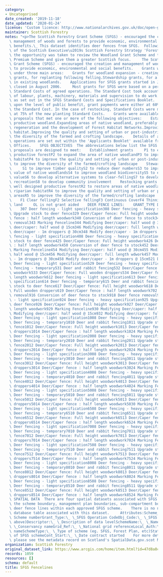```yaml
---
category:
- Uncategorised
date_created: '2019-11-18'
date_updated: '2020-01-24'
license: 'Custom licence: http://www.nationalarchives.gov.uk/doc/open-government-licence/version/3/'
maintainer: Scottish Forestry
notes: "<p>The Scottish Forestry Grant Scheme (SFGS) - encouraged the creation and\
  \ management of woods and forests to provide economic, environmental and social\
  \ benefits.\_ This dataset identifies deer fences from SFGS.  Following publication\
  \ of the Scottish Executive\u2019s Scottish Forestry Strategy 'Forests for Scotland'\
  \ the opportunity was taken to review the Woodland Grant Scheme and the Farm Woodland\
  \ Premium Scheme and give them a greater Scottish focus.     The Scottish Forestry\
  \ Grant Scheme (SFGS) - encouraged the creation and management of woods and forests\
  \ to provide economic, environmental and social benefits.    Grants were available\
  \ under three main areas:    Grants for woodland expansion - creating new woodlands.Restocking\
  \ grants, for replanting following felling.Stewardship grants, for a range of activities\
  \ in existing woodlands.    Applications for SFGS grants started in June 2003 and\
  \ closed in August 2006.     Most grants for SFGS were based on a percentage of\
  \ Standard Costs of agreed operations. The Standard Cost took account of the costs\
  \ of labour, plants, machinery, materials and supervision to do work to the specification\
  \ as set out in the SFGS Standard Costs and Specifications Booklet.    Depending\
  \ upon the level of public benefit, grant payments were either at 60% or 90% of\
  \ the Standard Cost. In the case of restocking, Standard Costs were mostly pitched\
  \ at 75% of the new planting Standard Costs.    Grants were available for planting\
  \ proposals that met one or more of the following objectives:    Establishing well-designed\
  \ productive woodland.Expanding areas of native woodland, preferably through natural\
  \ regeneration and the development of Forest Habitat Networks.Improving riparian\
  \ habitat.Improving the quality and setting of urban or post-industrial areas.Improving\
  \ the diversity of the farmed and crofting landscape.    Details of all eligible\
  \ operations are set out within the 'Applicants Booklet' available from Conservancy\
  \ Offices.    SFGS OBJECTIVES  The abbreviations below list the SFGS objectives\
  \ proposals are designed to meet:    Establishment grants     P1 to establish well-designed\
  \ productive forestP2 to expand the area of native woodlandP3 to improve a riparian\
  \ habitatP4 to improve the quality and setting of urban or post-industrial areasP5\
  \ to improve the diversity of the farmed/crofting landscape    Stewardship Grants\
  \     S1 to improve timber qualityS2 to reduce deer numbersS3 to improve the ecological\
  \ value of native woodlandsS4 to improve woodland biodiversityS5 to enhance landscape\
  \ valueS6 to develop alternative systems to clear-fellingS7 to develop woodland\
  \ recreationS8 to develop community involvement    Restocking grants     R1 to produce\
  \ well designed productive forestR2 to restore areas of native woodlandR3 to improve\
  \ riparian habitatR4 to improve the quality and setting of urban or post-industrial\
  \ areasR5 to improve the diversity of the farmed/crofting landscape    Felling \
  \    F1 Clear fellingF2 Selective fellingF3 Continuous CoverF4 Thinning    Other\
  \ land     OL is not grant aided    DEER FENCE LINES:    GRANT_TYPE DESCRIPTION\
  \    307 Deer fencing - light specification308 Deer fencing - heavy specification309\
  \ Upgrade stock to deer fence329 Deer/Caper fence: Full height woodwork334 Deer/Caper\
  \ fence : half length woodwork340 Conversion of deer fence to stock342 Deer fence\
  \ removal343 Marking Fenceline344 Modifying Deer/caper: half wood @ 30cm345 Modifying\
  \ deer/caper: half wood @ 15cm346 Modifying deer/caper: full length wdwork347 Modify\
  \ deer/caper - 1m droppers @ 30cm348 Modify deer/caper - 1m droppers @ 15cm407 Deer\
  \ fencing - light specification408 Deer fencing - heavy specification409 Upgrade\
  \ stock to deer fence425 Deer/Caper fence: Full height woodwork426 Deer/Caper fence\
  \ : half length woodwork450 Conversion of deer fence to stock452 Deer fence removal453\
  \ Marking Fenceline454 Modifying Deer/caper: half wood @ 30cm455 Modifying deer/caper:\
  \ half wood @ 15cm456 Modifying deer/caper: full length wdwork457 Modify deer/caper\
  \ - 1m droppers @ 30cm458 Modify deer/caper - 1m droppers @ 15cm521 Deer fence removal528\
  \ Deer fencing - light specification529 Deer fencing - heavy specification530 Deer\
  \ fencing - temporary531 Deer and rabbit fencing532 Deer/Caper fence: Full height\
  \ woodwork533 Deer/Caper fence: Full wooden droppers534 Deer/Caper fence : half\
  \ length woodwork612 Deer fencing - light specification613 Deer fencing - heavy\
  \ specification614 Deer fencing - temporary615 Deer and rabbit fencing616 Upgrade\
  \ stock to deer fence617 Deer/Caper fence: Full height woodwork618 Deer/Caper fence:\
  \ Full wooden droppers619 Deer/Caper fence : half length woodwork702 Deer fence\
  \ removal916 Conversion of deer fence to stock918 Deer fence removal923 Deer fencing\
  \ - light specification924 Deer fencing - heavy specification925 Upgrade stock to\
  \ deer fence926 Deer/Caper fence: Full height woodwork927 Deer/Caper fence : half\
  \ length woodwork929 Marking Fenceline930 Modifying Deer/caper: half wood @ 30cm931\
  \ Modifying deer/caper: half wood @ 15cm932 Modifying deer/caper: full length wdwork1007\
  \ Deer fencing - light specification1008 Deer fencing - heavy specification1009\
  \ Deer fencing - temporary1010 Deer and rabbit fencing1011 Upgrade stock to deer\
  \ fence1012 Deer/Caper fence: Full height woodwork1013 Deer/Caper fence: Full wooden\
  \ droppers1014 Deer/Caper fence : half length woodwork1024 Marking Fenceline2007\
  \ Deer fencing - light specification2008 Deer fencing - heavy specification2009\
  \ Deer fencing - temporary2010 Deer and rabbit fencing2011 Upgrade stock to deer\
  \ fence2012 Deer/Caper fence: Full height woodwork2013 Deer/Caper fence: Full wooden\
  \ droppers2014 Deer/Caper fence : half length woodwork2024 Marking Fenceline3007\
  \ Deer fencing - light specification3008 Deer fencing - heavy specification3009\
  \ Deer fencing - temporary3010 Deer and rabbit fencing3011 Upgrade stock to deer\
  \ fence3012 Deer/Caper fence: Full height woodwork3013 Deer/Caper fence: Full wooden\
  \ droppers3014 Deer/Caper fence : half length woodwork3024 Marking Fenceline4007\
  \ Deer fencing - light specification4008 Deer fencing - heavy specification4009\
  \ Deer fencing - temporary4010 Deer and rabbit fencing4011 Upgrade stock to deer\
  \ fence4012 Deer/Caper fence: Full height woodwork4013 Deer/Caper fence: Full wooden\
  \ droppers4014 Deer/Caper fence : half length woodwork4024 Marking Fenceline5007\
  \ Deer fencing - light specification5008 Deer fencing - heavy specification5009\
  \ Deer fencing - temporary5010 Deer and rabbit fencing5011 Upgrade stock to deer\
  \ fence5012 Deer/Caper fence: Full height woodwork5013 Deer/Caper fence: Full wooden\
  \ droppers5014 Deer/Caper fence : half length woodwork5030 Marking Fenceline6507\
  \ Deer fencing - light specification6508 Deer fencing - heavy specification6509\
  \ Deer fencing - temporary6510 Deer and rabbit fencing6511 Upgrade stock to deer\
  \ fence6512 Deer/Caper fence: Full height woodwork6513 Deer/Caper fence: Full wooden\
  \ droppers6514 Deer/Caper fence : half length woodwork6524 Marking Fenceline7007\
  \ Deer fencing - light specification7008 Deer fencing - heavy specification7009\
  \ Deer fencing - temporary7010 Deer and rabbit fencing7011 Upgrade stock to deer\
  \ fence7012 Deer/Caper fence: Full height woodwork7013 Deer/Caper fence: Full wooden\
  \ droppers7014 Deer/Caper fence : half length woodwork7024 Marking Fenceline7507\
  \ Deer fencing - light specification7508 Deer fencing - heavy specification7509\
  \ Deer fencing - temporary7510 Deer and rabbit fencing7511 Upgrade stock to deer\
  \ fence7512 Deer/Caper fence: Full height woodwork7513 Deer/Caper fence: Full wooden\
  \ droppers7514 Deer/Caper fence : half length woodwork7524 Marking Fenceline8007\
  \ Deer fencing - light specification8008 Deer fencing - heavy specification8009\
  \ Deer fencing - temporary8010 Deer and rabbit fencing8011 Upgrade stock to deer\
  \ fence8012 Deer/Caper fence: Full height woodwork8013 Deer/Caper fence: Full wooden\
  \ droppers8014 Deer/Caper fence : half length woodwork8024 Marking Fenceline8507\
  \ Deer fencing - light specification8508 Deer fencing - heavy specification8509\
  \ Deer fencing - temporary8510 Deer and rabbit fencing8511 Upgrade stock to deer\
  \ fence8512 Deer/Caper fence: Full height woodwork8513 Deer/Caper fence: Full wooden\
  \ droppers8514 Deer/Caper fence : half length woodwork8524 Marking Fenceline   \
  \ SPATIAL DATA  There are four spatial datasets associated with SFGS. These represent\
  \ the scheme boundary, management plan boundaries, sub-compartment boundaries and\
  \ deer fence lines within each approved SFGS scheme.    There is no non-spatial\
  \ database table associated with this dataset.     Attributes:Scheme_No:\_ \_SFGS\
  \ Scheme numberGrant_Type:\_ \_SFGS Operation CodeObj_Code:\_ \_SFGS Objective (see\
  \ above)Descriptor:\_ \_Description of data levelSchemeName:\_ \_Name of SFGS SchemeCons_Name:\_\
  \ \_Conservancy nameGrid_Ref:\_ \_National grid referenceLocal_Auth:\_ \_Local Authority\
  \ nameSchemeType:\_ \_Type of scheme (eg. SFGS, Forest Plan, etc)Status:\_ \_Status\
  \ of SFGS schemeCont_Start:\_ \_Date contract started    For more detailed information\
  \ please see the metadata record on Scotland's SpatialData.gov.scot Metadata Portal.</p>"
organization: Scottish Forestry
original_dataset_link: https://www.arcgis.com/home/item.html?id=47d8a8cf3ffd4d048121675d80dbd3fb
records: 1059
resources: []
schema: default
title: SFGS Fencelines
---
```

